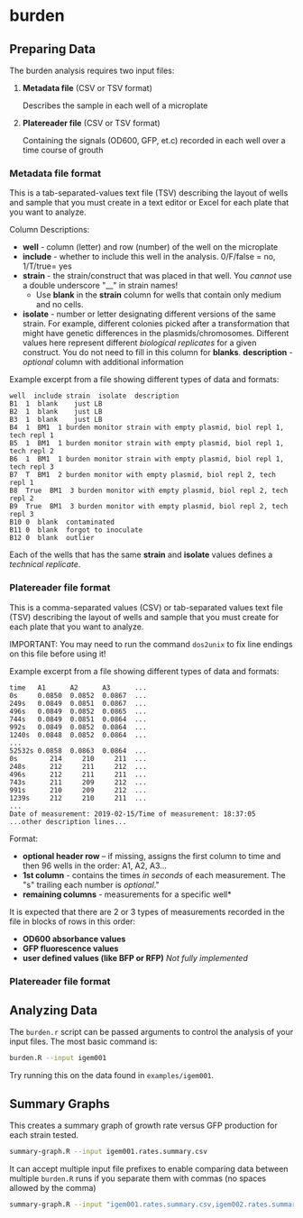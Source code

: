 # burden

## Preparing Data

The burden analysis requires two input files:

  1. **Metadata file** (CSV or TSV format)

      Describes the sample in each well of a microplate

  2. **Platereader file** (CSV or TSV format)

      Containing the signals (OD600, GFP, et.c) recorded in each well over a time course of grouth

### Metadata file format

This is a tab-separated-values text file (TSV) describing the layout of wells and sample that you must create in a text editor or Excel for each plate that you want to analyze.

Column Descriptions:
* **well** - column (letter) and row (number) of the well on the microplate
* **include** - whether to include this well in the analysis. 0/F/false = no, 1/T/true= yes
* **strain** - the strain/construct that was placed in that well. You _cannot_ use a double underscore "__" in strain names!
   * Use **blank** in the **strain** column for wells that contain only medium and no cells.
* **isolate** - number or letter designating different versions of the same strain. For example, different colonies picked after a transformation that might have genetic differences in the plasmids/chromosomes. Different values here represent different _biological replicates_ for a given construct. You do not need to fill in this column for **blanks**.
 **description** - _optional_ column with additional information

Example excerpt from a file showing different types of data and formats:
```text
well  include strain  isolate  description
B1  1  blank    just LB
B2  1  blank    just LB
B3  1  blank    just LB
B4  1  BM1  1 burden monitor strain with empty plasmid, biol repl 1, tech repl 1
B5  1  BM1  1 burden monitor strain with empty plasmid, biol repl 1, tech repl 2
B6  1  BM1  1 burden monitor strain with empty plasmid, biol repl 1, tech repl 3
B7  T  BM1  2 burden monitor with empty plasmid, biol repl 2, tech repl 1
B8  True  BM1  3 burden monitor with empty plasmid, biol repl 2, tech repl 2
B9  True  BM1  3 burden monitor with empty plasmid, biol repl 2, tech repl 3
B10 0  blank  contaminated
B11 0  blank  forgot to inoculate
B12 0  blank  outlier
```
Each of the wells that has the same **strain** and **isolate** values defines a _technical replicate_.

### Platereader file format

This is a comma-separated values (CSV) or tab-separated values text file (TSV) describing the layout of wells and sample that you must create for each plate that you want to analyze.

IMPORTANT: You may need to run the command `dos2unix` to fix line endings on this file before using it!

Example excerpt from a file showing different types of data and formats:
```text
time   A1      A2      A3      ...
0s     0.0850  0.0852  0.0867  ...
249s   0.0849  0.0851  0.0867  ...
496s   0.0849  0.0852  0.0865  ...
744s   0.0849  0.0851  0.0864  ...
992s   0.0849  0.0852  0.0864  ...
1240s  0.0848  0.0852  0.0864  ...
...
52532s 0.0858  0.0863  0.0864  ...
0s        214     210     211  ...
248s      212     211     212  ...
496s      212     211     211  ...
743s      211     209     212  ...
991s      210     209     212  ...
1239s     212     210     211  ...
...
Date of measurement: 2019-02-15/Time of measurement: 18:37:05
...other description lines...
```
Format:
* **optional header row** – if missing, assigns the first column to time and then 96 wells in the order: A1, A2, A3...
* **1st column** - contains the times *in seconds* of each measurement. The "s" trailing each number is *optional*."
* **remaining columns** - measurements for a specific well*


It is expected that there are 2 or 3 types of measurements recorded in the file in blocks of rows in this order:
* **OD600 absorbance values**
* **GFP fluorescence values**
* **user defined values (like BFP or RFP)** _Not fully implemented_

### Platereader file format

## Analyzing Data

The `burden.r` script can be passed arguments to control the analysis of your input files. The most basic command is:

```bash
burden.R --input igem001
```

Try running this on the data found in `examples/igem001`.

## Summary Graphs

This creates a summary graph of growth rate versus GFP production for each strain tested. 

```bash
summary-graph.R --input igem001.rates.summary.csv
```

It can accept multiple input file
prefixes to enable comparing data between multiple `burden.R` runs if you separate them with commas (no spaces allowed by the comma)

```bash
summary-graph.R --input "igem001.rates.summary.csv,igem002.rates.summary.csv"
```




